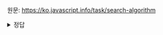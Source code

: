 원문: https://ko.javascript.info/task/search-algorithm

<details>
  <summary>정답</summary>

  ```js
pockets.__proto__ = bed;
bed.__proto__ = table;
table.__proto__ = head;
  ```
캐싱을 통한 최적화를 통해 상속받은 객체에서 상속 프로퍼티를 접근하나, 상위 객체에서 해당 프로퍼티에 직접 접근하나 성능적 차이가 없다.
상속 프로퍼티가 발견된 곳을 캐싱해뒀다가, 해당 프로퍼티를 가진 객체에서부터 검색을 시작해나가기 때문
</details>
